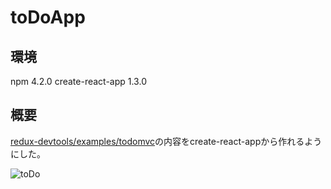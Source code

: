 # toDoApp

## 環境

npm 4.2.0
create-react-app 1.3.0

## 概要

[redux-devtools/examples/todomvc](https://github.com/gaearon/redux-devtools/tree/master/examples/todomvc)の内容をcreate-react-appから作れるようにした。

![toDo](https://github.com/atsuo1203/atsuo_redux/wiki/toDo.png)
